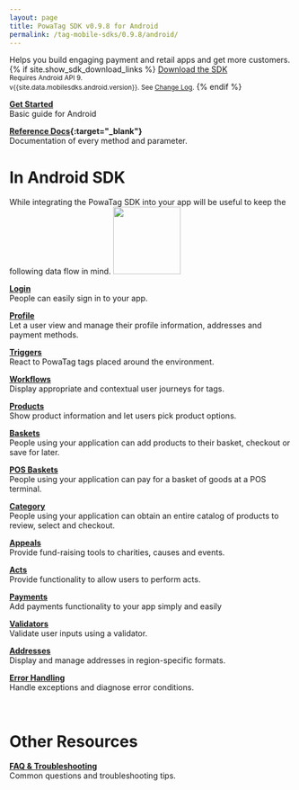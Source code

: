 ```yaml
---
layout: page
title: PowaTag SDK v0.9.8 for Android
permalink: /tag-mobile-sdks/0.9.8/android/
---
```


Helps you build engaging payment and retail apps and get more customers.
{% if site.show_sdk_download_links %}
<a class="download-link android" href="{{site.data.mobilesdks.android.url}}">Download the SDK</a><br />
<small>Requires Android API 9.</small><br />
<small>v{{site.data.mobilesdks.android.version}}. See [Change Log]({{site.baseurl}}/tag-mobile-sdks/0.9.8/android/changelog/).</small>
{% endif %}

**[Get Started]({{site.baseurl}}/tag-mobile-sdks/0.9.8/android/start/)**<br />
Basic guide for Android

**[Reference Docs]({{site.baseurl}}/tag-mobile-sdks/0.9.8/refdocs/android/sdk){:target="_blank"}**<br />
Documentation of every method and parameter.
<br />


# In Android SDK

While integrating the PowaTag SDK into your app will be useful to keep the following data flow in mind.
<img src="{{ '/images/powatag_mobile_sdks_generic_workflow.png' | prepend: site.baseurl }}" height="120" />


**[Login]({{site.baseurl}}/tag-mobile-sdks/0.9.8/android/login/)**<br />
People can easily sign in to your app.

**[Profile]({{site.baseurl}}/tag-mobile-sdks/0.9.8/android/profile/)**<br />
Let a user view and manage their profile information, addresses and payment methods.

**[Triggers]({{site.baseurl}}/tag-mobile-sdks/0.9.8/android/triggers/)**<br />
React to PowaTag tags placed around the environment.

**[Workflows]({{site.baseurl}}/tag-mobile-sdks/0.9.8/android/workflows/)**<br />
Display appropriate and contextual user journeys for tags.

**[Products]({{site.baseurl}}/tag-mobile-sdks/0.9.8/android/products/)**<br />
Show product information and let users pick product options.

**[Baskets]({{site.baseurl}}/tag-mobile-sdks/0.9.8/android/baskets/)**<br />
People using your application can add products to their basket, checkout or save for later.

**[POS Baskets]({{site.baseurl}}/tag-mobile-sdks/0.9.8/android/posbaskets/)**<br />
People using your application can pay for a basket of goods at a POS terminal.

**[Category]({{site.baseurl}}/tag-mobile-sdks/0.9.8/android/category/)**<br />
People using your application can obtain an entire catalog of products to review, select and checkout.

**[Appeals]({{site.baseurl}}/tag-mobile-sdks/0.9.8/android/appeals/)**<br />
Provide fund-raising tools to charities, causes and events.

**[Acts]({{site.baseurl}}/tag-mobile-sdks/0.9.8/android/acts/)**<br />
Provide functionality to allow users to perform acts.

**[Payments]({{site.baseurl}}/tag-mobile-sdks/0.9.8/android/payments/)**<br />
Add payments functionality to your app simply and easily

**[Validators]({{site.baseurl}}/tag-mobile-sdks/0.9.8/android/validators/)**<br />
Validate user inputs using a validator.

**[Addresses]({{site.baseurl}}/tag-mobile-sdks/0.9.8/android/addresses/)**<br />
Display and manage addresses in region-specific formats.

**[Error Handling]({{site.baseurl}}/tag-mobile-sdks/0.9.8/android/errors/)**<br />
Handle exceptions and diagnose error conditions.


<br />

# Other Resources

**[FAQ & Troubleshooting]({{site.baseurl}}/tag-mobile-sdks/0.9.8/android/faq/)**<br />
Common questions and troubleshooting tips.



